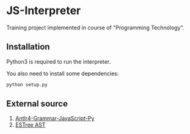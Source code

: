 # JS-Interpreter
Training project implemented in course of "Programming Technology".

## Installation
Python3 is required to run the interpreter.

You also need to install some dependencies:
```bash
python setup.py
``` 

## External source
1. [Antlr4-Grammar-JavaScript-Py](https://github.com/Anoyomouse/Antlr4-Grammar-JavaScript-Py)
2. [ESTree AST](https://github.com/estree/estree/blob/master/es5.md)